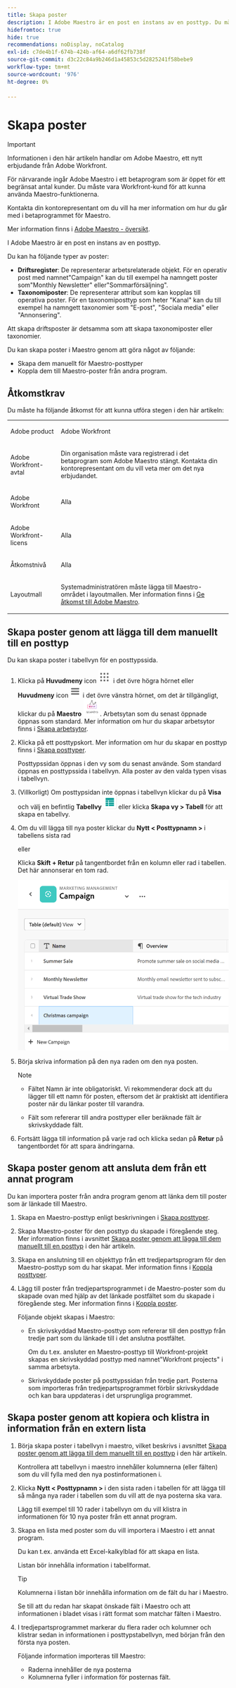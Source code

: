 ```yaml
---
title: Skapa poster
description: I Adobe Maestro är en post en instans av en posttyp. Du måste skapa posttyper innan du kan skapa enskilda poster.
hidefromtoc: true
hide: true
recommendations: noDisplay, noCatalog
exl-id: c7de4b1f-674b-424b-af64-a6df62fb738f
source-git-commit: d3c22c84a9b246d1a45853c5d2825241f58bebe9
workflow-type: tm+mt
source-wordcount: '976'
ht-degree: 0%

---
```


<!--udpate the metadata with real information when making this available in TOC and in the left nav-->

# Skapa poster

>[!IMPORTANT]
>
>Informationen i den här artikeln handlar om Adobe Maestro, ett nytt erbjudande från Adobe Workfront.
>
>För närvarande ingår Adobe Maestro i ett betaprogram som är öppet för ett begränsat antal kunder. Du måste vara Workfront-kund för att kunna använda Maestro-funktionerna.
>
>Kontakta din kontorepresentant om du vill ha mer information om hur du går med i betaprogrammet för Maestro.
>
>Mer information finns i [Adobe Maestro - översikt](../maestro-overview.md).

I Adobe Maestro är en post en instans av en posttyp.

Du kan ha följande typer av poster:

* **Driftsregister**: De representerar arbetsrelaterade objekt. För en operativ post med namnet&quot;Campaign&quot; kan du till exempel ha namngett poster som&quot;Monthly Newsletter&quot; eller&quot;Sommarförsäljning&quot;.
* **Taxonomiposter**: De representerar attribut som kan kopplas till operativa poster. För en taxonomiposttyp som heter &quot;Kanal&quot; kan du till exempel ha namngett taxonomier som &quot;E-post&quot;, &quot;Sociala media&quot; eller &quot;Annonsering&quot;.

Att skapa driftsposter är detsamma som att skapa taxonomiposter eller taxonomier.

Du kan skapa poster i Maestro genom att göra något av följande:

* Skapa dem manuellt för Maestro-posttyper
* Koppla dem till Maestro-poster från andra program.

## Åtkomstkrav

Du måste ha följande åtkomst för att kunna utföra stegen i den här artikeln:

<table style="table-layout:auto">
 <col>
 <tbody>
<td>
   <p> Adobe product</p> </td>
   <td>
   <p> Adobe Workfront</p> </td>
  </tr>  
 <td role="rowheader"><p>Adobe Workfront-avtal</p></td>
   <td>
<p>Din organisation måste vara registrerad i det betaprogram som Adobe Maestro stängt. Kontakta din kontorepresentant om du vill veta mer om det nya erbjudandet. </p>
   </td>
  </tr>
  <tr>
   <td role="rowheader"><p>Adobe Workfront</p></td>
   <td>
<p>Alla</p>
   </td>
  </tr>
  <tr>
   <td role="rowheader"><p>Adobe Workfront-licens</p></td>
   <td>
   <p>Alla</p> 
  </td>
  </tr>

<tr>
   <td role="rowheader">Åtkomstnivå</td>
   <td> <p>Alla</p>  
</td>
  </tr>
<tr>
   <td role="rowheader">Layoutmall</td>
   <td> <p>Systemadministratören måste lägga till Maestro-området i layoutmallen. Mer information finns i <a href="../access/grant-access.md">Ge åtkomst till Adobe Maestro</a>. </p>  
</td>
  </tr>
 </tbody>
</table>


<!--
After permssions - replace the table with: 

<table style="table-layout:auto">
 <col>
 </col>
 <col>
 </col>
 <tbody>
    <tr>
<tr>
<td>
   <p> Adobe product</p> </td>
   <td>
   <p> Adobe Workfront</p> </td>
  </tr>  
 <td role="rowheader"><p>Adobe Workfront agreement</p></td>
   <td>
<p>Your organization must be enrolled in the Adobe Maestro closed beta program. Contact your account representative to inquire about this new offering. </p>
   </td>
  </tr>
  <tr>
   <td role="rowheader"><p>Adobe Workfront plan</p></td>
   <td>
<p>Any</p>
   </td>
  </tr>
  <tr>
   <td role="rowheader"><p>Adobe Workfront license</p></td>
   <td>
   <p>Any</p> 
  </td>
  </tr>
  
  <tr>
   <td role="rowheader"><p>Access level</p></td>
   <td> <p>Any</p>  
</td>
  </tr>
<tr>
   <td role="rowheader"><p>Layout template</p></td>
   <td> <p>Your Workfront or group administrator must add the Maestro area in your layout template. For information, see <a href="../access/grant-access.md">Grant access to Adobe Maestro</a>. </p>  
</td>
  </tr>
<tr>
   <td role="rowheader"><p>Permissions</p></td>
   <td> <p>Contribute or higher permissions to a workspace</a> </p>  
   <p>System Administrators have permissions to all workspaces, including the ones they did not create</p>
</td>
  </tr>
 </tbody>
</table>

-->

<!--Maybe enable this at GA - but Maestro is not supposed to have Access controls in the Workfront Access Level: 
>[!NOTE]
>
>If you don't have access, ask your Workfront administrator if they set additional restrictions in your access level. For information on how a Workfront administrator can change your access level, see [Create or modify custom access levels](../administration-and-setup/add-users/configure-and-grant-access/create-modify-access-levels.md). -->

<!-- Notes to add for the table: for the "Workfront plans" row: the above is only for closed beta; when going to GA - activate the following plans:    
<p>Current plan: Prime and Ultimate</p>
<p>Legacy plan: Enterprise</p>-->

<!-- Notes for the table: for the "Workfront access" row: <p>For more information, see <a href="../../administration-and-setup/add-users/access-levels-and-object-permissions/wf-licenses.md" class="MCXref xref">Adobe Workfront licenses overview</a>.</p>-->

## Skapa poster genom att lägga till dem manuellt till en posttyp <!--in a record type table (I don't think you can create them elsewhere right now)-->

Du kan skapa poster i tabellvyn för en posttypssida.

1. Klicka på **Huvudmeny** icon ![](assets/main-menu-workfront.png) i det övre högra hörnet eller **Huvudmeny** icon ![](assets/main-menu-shell.png) i det övre vänstra hörnet, om det är tillgängligt, klickar du på **Maestro** ![](assets/maestro-icon.png).
Arbetsytan som du senast öppnade öppnas som standard. Mer information om hur du skapar arbetsytor finns i [Skapa arbetsytor](../architecture/create-workspaces.md).
1. Klicka på ett posttypskort. Mer information om hur du skapar en posttyp finns i [Skapa posttyper](../architecture/create-record-types.md).

   Posttypssidan öppnas i den vy som du senast använde. Som standard öppnas en posttypssida i tabellvyn.
Alla poster av den valda typen visas i tabellvyn.

1. (Villkorligt) Om posttypsidan inte öppnas i tabellvyn klickar du på **Visa** och välj en befintlig **Tabellvy** ![](assets/table-view-icon.png) eller klicka **Skapa vy > Tabell** för att skapa en tabellvy.

1. Om du vill lägga till nya poster klickar du **Nytt &lt; Posttypnamn >** i tabellens sista rad

   eller

   Klicka **Skift + Retur** på tangentbordet från en kolumn eller rad i tabellen. Det här annonserar en tom rad.

   ![](assets/adding-a-new-campaign-in-table-row.png)

1. Börja skriva information på den nya raden om den nya posten.

   >[!NOTE]
   >
   >  * Fältet Namn är inte obligatoriskt. Vi rekommenderar dock att du lägger till ett namn för posten, eftersom det är praktiskt att identifiera poster när du länkar poster till varandra.
   >
   >  * Fält som refererar till andra posttyper eller beräknade fält är skrivskyddade fält.

1. Fortsätt lägga till information på varje rad och klicka sedan på **Retur** på tangentbordet för att spara ändringarna.

## Skapa poster genom att ansluta dem från ett annat program

Du kan importera poster från andra program genom att länka dem till poster som är länkade till Maestro.

1. Skapa en Maestro-posttyp enligt beskrivningen i [Skapa posttyper](../architecture/create-record-types.md).

1. Skapa Maestro-poster för den posttyp du skapade i föregående steg. Mer information finns i avsnittet [Skapa poster genom att lägga till dem manuellt till en posttyp](#create-records-by-manually-adding-them-to-a-record-type) i den här artikeln.

1. Skapa en anslutning till en objekttyp från ett tredjepartsprogram för den Maestro-posttyp som du har skapat. Mer information finns i [Koppla posttyper](../architecture/connect-record-types.md).

1. Lägg till poster från tredjepartsprogrammet i de Maestro-poster som du skapade ovan med hjälp av det länkade postfältet som du skapade i föregående steg. Mer information finns i [Koppla poster](../records/connect-records.md).

   Följande objekt skapas i Maestro:

   * En skrivskyddad Maestro-posttyp som refererar till den posttyp från tredje part som du länkade till i det anslutna postfältet.

     Om du t.ex. ansluter en Maestro-posttyp till Workfront-projekt skapas en skrivskyddad posttyp med namnet&quot;Workfront projects&quot; i samma arbetsyta.
   * Skrivskyddade poster på posttypssidan från tredje part. Posterna som importeras från tredjepartsprogrammet förblir skrivskyddade och kan bara uppdateras i det ursprungliga programmet.


## Skapa poster genom att kopiera och klistra in information från en extern lista

1. Börja skapa poster i tabellvyn i maestro, vilket beskrivs i avsnittet [Skapa poster genom att lägga till dem manuellt till en posttyp](#create-records-by-manually-adding-them-to-a-record-type) i den här artikeln.

   Kontrollera att tabellvyn i maestro innehåller kolumnerna (eller fälten) som du vill fylla med den nya postinformationen i.

1. Klicka **Nytt &lt; Posttypnamn >** i den sista raden i tabellen för att lägga till så många nya rader i tabellen som du vill att de nya posterna ska vara.

   Lägg till exempel till 10 rader i tabellvyn om du vill klistra in informationen för 10 nya poster från ett annat program.

1. Skapa en lista med poster som du vill importera i Maestro i ett annat program.

   Du kan t.ex. använda ett Excel-kalkylblad för att skapa en lista.

   Listan bör innehålla information i tabellformat.

   >[!TIP]
   >
   > Kolumnerna i listan bör innehålla information om de fält du har i Maestro.
   >
   > Se till att du redan har skapat önskade fält i Maestro och att informationen i bladet visas i rätt format som matchar fälten i Maestro.

1. I tredjepartsprogrammet markerar du flera rader och kolumner och klistrar sedan in informationen i posttypstabellvyn, med början från den första nya posten.

   Följande information importeras till Maestro:

   * Raderna innehåller de nya posterna
   * Kolumnerna fyller i information för posternas fält.
